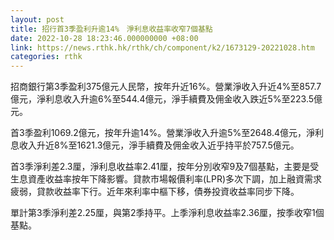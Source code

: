 ```yaml
---
layout: post
title: 招行首3季盈利升逾14%　淨利息收益率收窄7個基點
date: 2022-10-28 18:23:46.000000000 +08:00
link: https://news.rthk.hk/rthk/ch/component/k2/1673129-20221028.htm
categories: rthk
---
```


招商銀行第3季盈利375億元人民幣，按年升近16%。營業淨收入升近4%至857.7億元，淨利息收入升逾6%至544.4億元，淨手續費及佣金收入跌近5%至223.5億元。

首3季盈利1069.2億元，按年升逾14%。營業淨收入升逾5%至2648.4億元，淨利息收入升近8%至1621.3億元，淨手續費及佣金收入近乎持平於757.5億元。

首3季淨利差2.3厘，淨利息收益率2.41厘，按年分別收窄9及7個基點，主要是受生息資產收益率按年下降影響。貸款市場報價利率(LPR)多次下調，加上融資需求疲弱，貸款收益率下行。近年來利率中樞下移，債券投資收益率同步下降。

單計第3季淨利差2.25厘，與第2季持平。上季淨利息收益率2.36厘，按季收窄1個基點。
